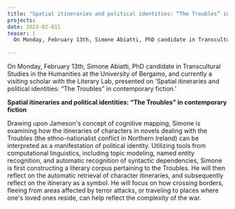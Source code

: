 ```yaml
---
title: "Spatial itineraries and political identities: “The Troubles” in contemporary fiction"
projects:
date: 2023-02-011
teaser: |
  On Monday, February 13th, Simone Abiatti, PhD candidate in Transcultural Studies in the Humanities at the University of Bergamo, and currently a visiting scholar with the Literary Lab, presented on 'Spatial itineraries and political identities: “The Troubles” in contemporary fiction.'
  
---
```


On Monday, February 13th, Simone Abiatti, PhD candidate in Transcultural Studies in the Humanities at the University of Bergamo, and currently a visiting scholar with the Literary Lab, presented on 'Spatial itineraries and political identities: “The Troubles” in contemporary fiction.'

**Spatial itineraries and political identities: “The Troubles” in contemporary fiction**

Drawing upon Jameson's concept of cognitive mapping, Simone is examining how the itineraries of characters in novels dealing with the Troubles (the ethno-nationalist conflict in Northern Ireland) can be interpreted as a manifestation of political identity. Utilizing tools from computational linguistics, including topic modeling, named entity recognition, and automatic recognition of syntactic dependencies, Simone is first constructing a literary corpus pertaining to the Troubles. He will then reflect on the automatic retrieval of character itineraries, and subsequently reflect on the itinerary as a symbol. He will focus on how crossing borders, fleeing from areas affected by terror attacks, or traveling to places where one's loved ones reside, can help reflect the complexity of the war.